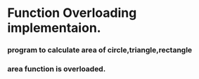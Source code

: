# Function Overloading implementaion.

### program to calculate area of circle,triangle,rectangle
### area function is overloaded.

